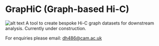 # GrapHiC (Graph-based Hi-C)
![alt text](https://github.com/dhall1995/GrapHiC-ML/blob/master/workflow.png)
A tool to create bespoke Hi-C graph datasets for downstream analysis. Currently under construction.

For enquiries please email: dh486@cam.ac.uk
